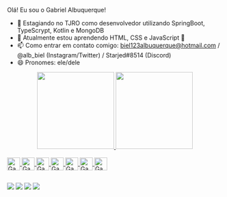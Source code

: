  Olá! Eu sou o Gabriel Albuquerque! 

- 🔭 Estagiando no TJRO como desenvolvedor utilizando SpringBoot, TypeScrypt, Kotlin e MongoDB
- 📖 Atualmente estou aprendendo HTML, CSS e JavaScript 📖
- 📫 Como entrar em contato comigo: biel123albuquerque@hotmail.com / @alb_biel (Instagram/Twitter) / Starjed#8514 (Discord)
- 😄 Pronomes: ele/dele


<div align="center">
  <a href="https://github.com/Starjed">
  <img height="180em" src="https://github-readme-stats.vercel.app/api?username=Starjed&show_icons=true&theme=dracula&include_all_commits=true&count_private=true"/>
  <img height="180em" src="https://github-readme-stats.vercel.app/api/top-langs/?username=Starjed&layout=compact&langs_count=7&theme=dracula"/>
</div>
 
 
 <div style="display: inline_block" style="justify-content: center" style="align-itens: center"><br>
 
<img align="center" alt= "Gabriel-Git" height="30" widht="20" src="https://img.shields.io/badge/Kotlin-0095D5?&style=for-the-badge&logo=kotlin&logoColor=white">
  
<img align="center" alt= "Gabriel-Ts" height="30" widht="20" src="https://img.shields.io/badge/TypeScript-007ACC?style=for-the-badge&logo=typescript&logoColor=white)">
  
<img align="center" alt= "Gabriel-Intellij" height="30" widht="30" src="https://img.shields.io/badge/IntelliJ_IDEA-000000.svg?style=for-the-badge&logo=intellij-idea&logoColor=white">
  
<img align="center" alt= "Gabriel-Spring" height="30" widht="30" src="https://img.shields.io/badge/Spring_Boot-F2F4F9?style=for-the-badge&logo=spring-boot">
  
<img align="center" alt= "Gabriel-Angular" height="30" widht="30" src="https://img.shields.io/badge/Angular-DD0031?style=for-the-badge&logo=angular&logoColor=white">
  
<img align="center" alt= "Gabriel-JUnit" height="30" widht="30" src="https://img.shields.io/badge/Junit5-25A162?style=for-the-badge&logo=junit5&logoColor=white">
  
<img align="center" alt= "Gabriel-ubuntu" height="30" widht="30" src="https://img.shields.io/badge/Ubuntu-E95420?style=for-the-badge&logo=ubuntu&logoColor=white">

</div>
  
  ##
  
  <div> 
  <a href="https://instagram.com/alb_biel" target="_blank"><img src="https://img.shields.io/badge/-Instagram-%23E4405F?style=for-the-badge&logo=instagram&logoColor=white" target="_blank"></a>
  <a href = "mailto:biel123albuquerque@hotmail.com"><img src="https://img.shields.io/badge/-Gmail-%23333?style=for-the-badge&logo=gmail&logoColor=white" target="_blank"></a>
  <a href="https://www.linkedin.com/in/gabriel-moitinho-de-albuquerque-883b281a0/" target="_blank"><img src="https://img.shields.io/badge/-LinkedIn-%230077B5?style=for-the-badge&logo=linkedin&logoColor=white" target="_blank"></a> 
  <a href="Starjed#8514 target="_blank"><img src= https://img.shields.io/badge/Discord-7289DA?style=for-the-badge&logo=discord&logoColor=white target="_blank"></a> 
  </div>
  

